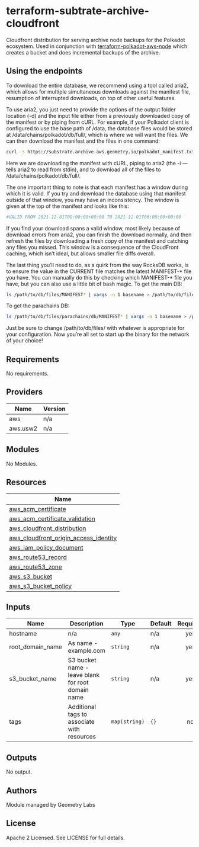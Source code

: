 # terraform-subtrate-archive-cloudfront

Cloudfront distribution for serving archive node backups for the Polkadot ecosystem. Used in conjunction with [terraform-polkadot-aws-node](https://github.com/geometry-labs/terraform-polkadot-aws-node) which creates a bucket and does incremental backups of the archive. 

[comment]: <> (![]&#40;https://github.com/geometry-labs/terraform-polkadot-aws-node/actions/workflows/integration.yaml/badge.svg&#41;)

## Using the endpoints 

To download the entire database, we recommend using a tool called aria2, which allows for multiple simultaneous downloads against the manifest file, resumption of interrupted downloads, on top of other useful features.

To use aria2, you just need to provide the options of the output folder location (-d) and the input file either from a previously downloaded copy of the manifest or by piping from cURL.
For example, if your Polkadot client is configured to use the base path of /data, the database files would be stored at /data/chains/polkadot/db/full/, which is where we will want the files. We can then download the manifest and the files in one command:

```bash
curl -s https://substrate.archive.aws.geometry.io/polkadot_manifest.txt | aria2c -d /data/chains/polkadot/db/full/ -i -
```

Here we are downloading the manifest with cURL, piping to aria2 (the -i — tells aria2 to read from stdin), and to download all of the files to /data/chains/polkadot/db/full/.

The one important thing to note is that each manifest has a window during which it is valid. If you try and download the database using that manifest outside of that window, you may have an inconsistency. The window is given at the top of the manifest and looks like this:

```bash
#VALID FROM 2021-12-01T00:00:00+00:00 TO 2021-12-01T06:00:00+00:00
```

If you find your download spans a valid window, most likely because of download errors from aria2, you can finish the download normally, and then refresh the files by downloading a fresh copy of the manifest and catching any files you missed. This window is a consequence of the CloudFront caching, which isn’t ideal, but allows smaller file diffs overall.

The last thing you’ll need to do, as a quirk from the way RocksDB works, is to ensure the value in the CURRENT file matches the latest MANIFEST-* file you have. You can manually do this by checking which MANIFEST-* file you have, but you can also use a little bit of bash magic. To get the main DB:

```bash
ls /path/to/db/files/MANIFEST* | xargs -n 1 basename > /path/to/db/files/CURRENT
```

To get the parachains DB:

```bash
ls /path/to/db/files/parachains/db/MANIFEST* | xargs -n 1 basename > /path/to/db/files/parachains/db/CURRENT
```

Just be sure to change /path/to/db/files/ with whatever is appropriate for your configuration.
Now you’re all set to start up the binary for the network of your choice!

<!-- BEGINNING OF PRE-COMMIT-TERRAFORM DOCS HOOK -->
## Requirements

No requirements.

## Providers

| Name | Version |
|------|---------|
| aws | n/a |
| aws.usw2 | n/a |

## Modules

No Modules.

## Resources

| Name |
|------|
| [aws_acm_certificate](https://registry.terraform.io/providers/hashicorp/aws/latest/docs/resources/acm_certificate) |
| [aws_acm_certificate_validation](https://registry.terraform.io/providers/hashicorp/aws/latest/docs/resources/acm_certificate_validation) |
| [aws_cloudfront_distribution](https://registry.terraform.io/providers/hashicorp/aws/latest/docs/resources/cloudfront_distribution) |
| [aws_cloudfront_origin_access_identity](https://registry.terraform.io/providers/hashicorp/aws/latest/docs/resources/cloudfront_origin_access_identity) |
| [aws_iam_policy_document](https://registry.terraform.io/providers/hashicorp/aws/latest/docs/data-sources/iam_policy_document) |
| [aws_route53_record](https://registry.terraform.io/providers/hashicorp/aws/latest/docs/resources/route53_record) |
| [aws_route53_zone](https://registry.terraform.io/providers/hashicorp/aws/latest/docs/data-sources/route53_zone) |
| [aws_s3_bucket](https://registry.terraform.io/providers/hashicorp/aws/latest/docs/data-sources/s3_bucket) |
| [aws_s3_bucket_policy](https://registry.terraform.io/providers/hashicorp/aws/latest/docs/resources/s3_bucket_policy) |

## Inputs

| Name | Description | Type | Default | Required |
|------|-------------|------|---------|:--------:|
| hostname | n/a | `any` | n/a | yes |
| root\_domain\_name | As name - example.com | `string` | n/a | yes |
| s3\_bucket\_name | S3 bucket name - leave blank for root domain name | `string` | n/a | yes |
| tags | Additional tags to associate with resources | `map(string)` | `{}` | no |

## Outputs

No output.
<!-- END OF PRE-COMMIT-TERRAFORM DOCS HOOK -->

## Authors

Module managed by Geometry Labs

## License

Apache 2 Licensed. See LICENSE for full details.
